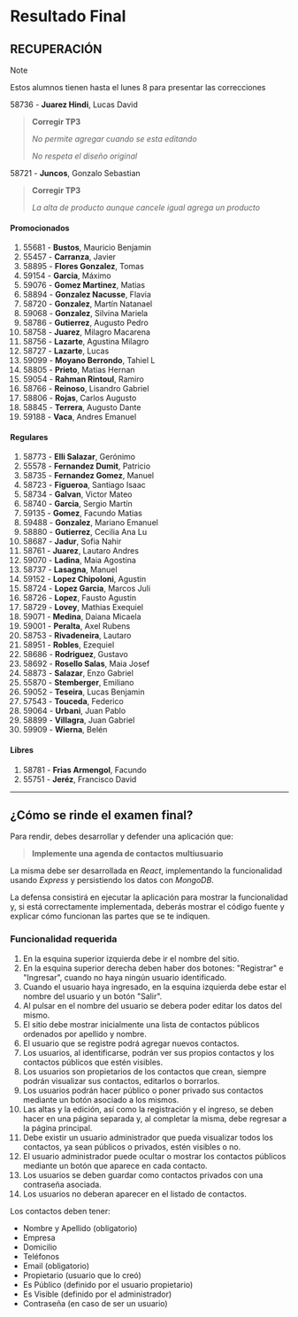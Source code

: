 # Resultado Final

## RECUPERACIÓN
> [!NOTE]
> Estos alumnos tienen hasta el lunes 8 para presentar las correcciones
>
58736 - **Juarez Hindi**, Lucas David           
> **Corregir TP3**
>
> *No permite agregar cuando se esta editando*
>
> *No respeta el diseño original*
>

58721 - **Juncos**, Gonzalo Sebastian           
> **Corregir TP3**
>
> *La alta de producto aunque cancele igual agrega un producto*
>


#### Promocionados
1. 55681 - **Bustos**, Mauricio Benjamin           
1. 55457 - **Carranza**, Javier                    
1. 58895 - **Flores Gonzalez**, Tomas              
1. 59154 - **Garcia**, Máximo                      
1. 59076 - **Gomez Martinez**, Matias              
1. 58894 - **Gonzalez Nacusse**, Flavia            
1. 58720 - **Gonzalez**, Martín Natanael           
1. 59068 - **Gonzalez**, Silvina Mariela           
1. 58786 - **Gutierrez**, Augusto Pedro            
1. 58758 - **Juarez**, Milagro Macarena            
1. 58756 - **Lazarte**, Agustina Milagro           
1. 58727 - **Lazarte**, Lucas                      
1. 59099 - **Moyano Berrondo**, Tahiel L           
1. 58805 - **Prieto**, Matias Hernan               
1. 59054 - **Rahman Rintoul**, Ramiro              
1. 58766 - **Reinoso**, Lisandro Gabriel           
1. 58806 - **Rojas**, Carlos Augusto               
1. 58845 - **Terrera**, Augusto Dante              
1. 59188 - **Vaca**, Andres Emanuel                

#### Regulares
1. 58773 - **Elli Salazar**, Gerónimo              
1. 55578 - **Fernandez Dumit**, Patricio           
1. 58735 - **Fernandez Gomez**, Manuel             
1. 58723 - **Figueroa**, Santiago Isaac            
1. 58734 - **Galvan**, Victor Mateo                
1. 58740 - **Garcia**, Sergio Martín               
1. 59135 - **Gomez**, Facundo Matias               
1. 59488 - **Gonzalez**, Mariano Emanuel           
1. 58880 - **Gutierrez**, Cecilia Ana Lu           
1. 58687 - **Jadur**, Sofia Nahir                  
1. 58761 - **Juarez**, Lautaro Andres              
1. 59070 - **Ladina**, Maia Agostina               
1. 58737 - **Lasagna**, Manuel                     
1. 59152 - **Lopez Chipoloni**, Agustin            
1. 58724 - **Lopez Garcia**, Marcos Juli           
1. 58726 - **Lopez**, Fausto Agustin               
1. 58729 - **Lovey**, Mathias Exequiel             
1. 59071 - **Medina**, Daiana Micaela              
1. 59001 - **Peralta**, Axel Rubens                
1. 58753 - **Rivadeneira**, Lautaro                
1. 58951 - **Robles**, Ezequiel                    
1. 58686 - **Rodriguez**, Gustavo                  
1. 58692 - **Rosello Salas**, Maia Josef           
1. 58873 - **Salazar**, Enzo Gabriel               
1. 55870 - **Stemberger**, Emiliano                
1. 59052 - **Teseira**, Lucas Benjamin             
1. 57543 - **Touceda**, Federico                   
1. 59064 - **Urbani**, Juan Pablo                  
1. 58899 - **Villagra**, Juan Gabriel              
1. 59909 - **Wierna**, Belén                       

#### Libres
1. 58781 - **Frias Armengol**, Facundo             
1. 55751 - **Jeréz**, Francisco David              
---
## ¿Cómo se rinde el examen final?

Para rendir, debes desarrollar y defender una aplicación que:

> **Implemente una agenda de contactos multiusuario**

La misma debe ser desarrollada en *React*, implementando la funcionalidad usando *Express* y persistiendo los datos con *MongoDB*.

La defensa consistirá en ejecutar la aplicación para mostrar la funcionalidad y, si está correctamente implementada, deberás mostrar el código fuente y explicar cómo funcionan las partes que se te indiquen.

### Funcionalidad requerida
1. En la esquina superior izquierda debe ir el nombre del sitio.
2. En la esquina superior derecha deben haber dos botones: "Registrar" e "Ingresar", cuando no haya ningún usuario identificado.
3. Cuando el usuario haya ingresado, en la esquina izquierda debe estar el nombre del usuario y un botón "Salir".
4. Al pulsar en el nombre del usuario se debera poder editar los datos del mismo.
5. El sitio debe mostrar inicialmente una lista de contactos públicos ordenados por apellido y nombre.
6. El usuario que se registre podrá agregar nuevos contactos.
7. Los usuarios, al identificarse, podrán ver sus propios contactos y los contactos públicos que estén visibles.
8. Los usuarios son propietarios de los contactos que crean, siempre podrán visualizar sus contactos, editarlos o borrarlos. 
9. Los usuarios podrán hacer público o poner privado sus contactos mediante un botón asociado a los mismos.
10. Las altas y la edición, así como la registración y el ingreso, se deben hacer en una página separada y, al completar la misma, debe regresar a la página principal.
11. Debe existir un usuario administrador que pueda visualizar todos los contactos, ya sean públicos o privados, estén visibles o no.
12. El usuario administrador puede ocultar o mostrar los contactos públicos mediante un botón que aparece en cada contacto.
13. Los usuarios se deben guardar como contactos privados con una contraseña asociada. 
14. Los usuarios no deberan aparecer en el listado de contactos.

Los contactos deben tener:
- Nombre y Apellido (obligatorio)
- Empresa     
- Domicilio   
- Teléfonos 
- Email       (obligatorio)
- Propietario (usuario que lo creó)
- Es Público  (definido por el usuario propietario)
- Es Visible  (definido por el administrador)
- Contraseña  (en caso de ser un usuario)